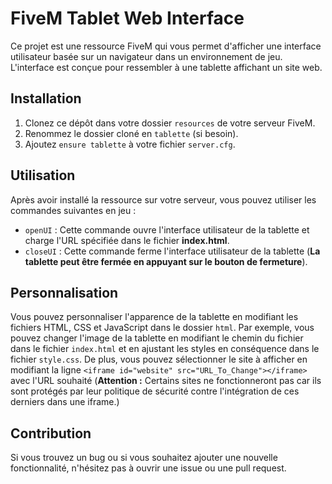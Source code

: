# FiveM Tablet Web Interface

Ce projet est une ressource FiveM qui vous permet d'afficher une interface utilisateur basée sur un navigateur dans un environnement de jeu. L'interface est conçue pour ressembler à une tablette affichant un site web.

## Installation

1. Clonez ce dépôt dans votre dossier `resources` de votre serveur FiveM.
2. Renommez le dossier cloné en `tablette` (si besoin).
3. Ajoutez `ensure tablette` à votre fichier `server.cfg`.

## Utilisation

Après avoir installé la ressource sur votre serveur, vous pouvez utiliser les commandes suivantes en jeu :

- `openUI` : Cette commande ouvre l'interface utilisateur de la tablette et charge l'URL spécifiée dans le fichier __index.html__.
- `closeUI` : Cette commande ferme l'interface utilisateur de la tablette (__La tablette peut être fermée en appuyant sur le bouton de fermeture__).

## Personnalisation

Vous pouvez personnaliser l'apparence de la tablette en modifiant les fichiers HTML, CSS et JavaScript dans le dossier `html`. Par exemple, vous pouvez changer l'image de la tablette en modifiant le chemin du fichier dans le fichier `index.html` et en ajustant les styles en conséquence dans le fichier `style.css`.
De plus, vous pouvez sélectionner le site à afficher en modifiant la ligne `<iframe id="website" src="URL_To_Change"></iframe>` avec l'URL souhaité (__Attention :__ Certains sites ne fonctionneront pas car ils sont protégés par leur politique de sécurité contre l'intégration de ces derniers dans une iframe.)

## Contribution

Si vous trouvez un bug ou si vous souhaitez ajouter une nouvelle fonctionnalité, n'hésitez pas à ouvrir une issue ou une pull request.
